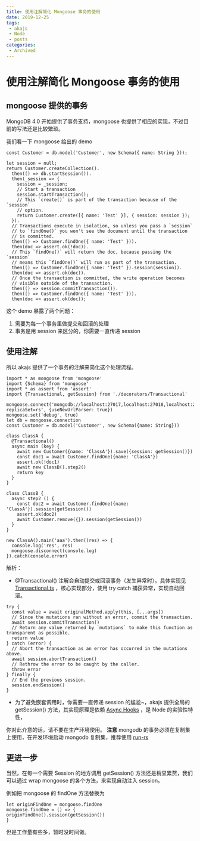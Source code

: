```yaml
---
title: 使用注解简化 Mongoose 事务的使用
date: 2019-12-25
tags:
 - akajs
 - Node
 - posts
categories: 
 - Archived
---
```

# 使用注解简化 Mongoose 事务的使用

## mongoose 提供的事务

MongoDB 4.0 开始提供了事务支持，mongoose 也提供了相应的实现，不过目前的写法还是比较繁琐。

我们看一下 mongoose 给出的 demo

```
const Customer = db.model('Customer', new Schema({ name: String }));

let session = null;
return Customer.createCollection().
  then(() => db.startSession()).
  then(_session => {
    session = _session;
    // Start a transaction
    session.startTransaction();
    // This `create()` is part of the transaction because of the `session`
    // option.
    return Customer.create([{ name: 'Test' }], { session: session });
  }).
  // Transactions execute in isolation, so unless you pass a `session`
  // to `findOne()` you won't see the document until the transaction
  // is committed.
  then(() => Customer.findOne({ name: 'Test' })).
  then(doc => assert.ok(!doc)).
  // This `findOne()` will return the doc, because passing the `session`
  // means this `findOne()` will run as part of the transaction.
  then(() => Customer.findOne({ name: 'Test' }).session(session)).
  then(doc => assert.ok(doc)).
  // Once the transaction is committed, the write operation becomes
  // visible outside of the transaction.
  then(() => session.commitTransaction()).
  then(() => Customer.findOne({ name: 'Test' })).
  then(doc => assert.ok(doc));
```

这个 demo 暴露了两个问题：

1. 需要为每一个事务里做提交和回滚的处理
2. 事务是用 session 来区分的，你需要一直传递 session
## 使用注解

所以 akajs 提供了一个事务的注解来简化这个处理流程。

```
import * as mongoose from 'mongoose'
import {Schema} from 'mongoose'
import * as assert from 'assert'
import {Transactional, getSession} from './decorators/Transactional'

mongoose.connect('mongodb://localhost:27017,localhost:27018,localhost:27019/test?replicaSet=rs', {useNewUrlParser: true})
mongoose.set('debug', true)
let db = mongoose.connection
const Customer = db.model('Customer', new Schema({name: String}))

class ClassA {
  @Transactional()
  async main (key) {
    await new Customer({name: 'ClassA'}).save({session: getSession()})
    const doc1 = await Customer.findOne({name: 'ClassA'})
    assert.ok(!doc1)
    await new ClassB().step2()
    return key
  }
}

class ClassB {
  async step2 () {
    const doc2 = await Customer.findOne({name: 'ClassA'}).session(getSession())
    assert.ok(doc2)
    await Customer.remove({}).session(getSession())
  }
}

new ClassA().main('aaa').then((res) => {
  console.log('res', res)
  mongoose.disconnect(console.log)
}).catch(console.error)

```

解析：

* @Transactional() 注解会自动提交或回滚事务（发生异常时）。具体实现见[Transactional.ts](https://github.com/kaolalicai/akajs/blob/master/packages/mongoose/decorators/Transactional.ts) ，核心实现部分，使用 try catch 捕获异常，实现自动回滚。
```
try {
  const value = await originalMethod.apply(this, [...args])
  // Since the mutations ran without an error, commit the transaction.
  await session.commitTransaction()
  // Return any value returned by `mutations` to make this function as transparent as possible.
  return value
} catch (error) {
  // Abort the transaction as an error has occurred in the mutations above.
  await session.abortTransaction()
  // Rethrow the error to be caught by the caller.
  throw error
} finally {
  // End the previous session.
  session.endSession()
}
```

* 为了避免嵌套调用时，你需要一直传递 session 的尴尬~，akajs 提供全局的 getSession() 方法，其实现原理是依赖 [Async Hooks](https://nodejs.org/api/async_hooks.html) ，是 Node 的实验性特性，

你对此介意的话，请不要在生产环境使用。
**注意** mongodb 的事务必须在复制集上使用，在开发环境启动 mongodb 复制集，推荐使用 [run-rs](https://www.npmjs.com/package/run-rs)

## 更进一步

当然，在每一个需要 Session 的地方调用 getSession() 方法还是稍显累赘，我们可以通过 wrap mongoose 的各个方法，来实现自动注入 session。

例如把 mongoose 的 findOne 方法替换为

```
let originFindOne = mongoose.findOne
mongoose.findOne = () => {
originFindOne().session(getSession())
}
```

但是工作量有些多，暂时没时间做。


